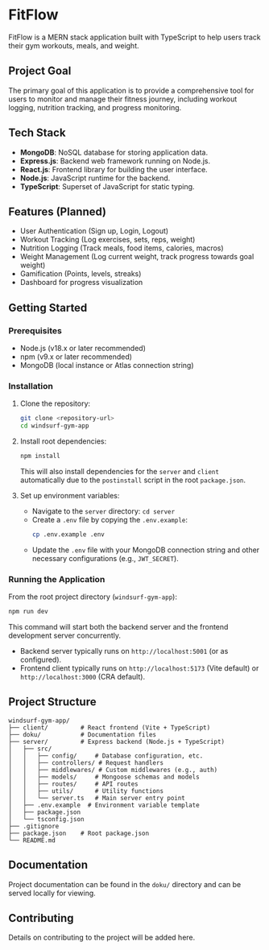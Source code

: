# FitFlow

FitFlow is a MERN stack application built with TypeScript to help users track their gym workouts, meals, and weight.

## Project Goal

The primary goal of this application is to provide a comprehensive tool for users to monitor and manage their fitness journey, including workout logging, nutrition tracking, and progress monitoring.

## Tech Stack

*   **MongoDB**: NoSQL database for storing application data.
*   **Express.js**: Backend web framework running on Node.js.
*   **React.js**: Frontend library for building the user interface.
*   **Node.js**: JavaScript runtime for the backend.
*   **TypeScript**: Superset of JavaScript for static typing.

## Features (Planned)

*   User Authentication (Sign up, Login, Logout)
*   Workout Tracking (Log exercises, sets, reps, weight)
*   Nutrition Logging (Track meals, food items, calories, macros)
*   Weight Management (Log current weight, track progress towards goal weight)
*   Gamification (Points, levels, streaks)
*   Dashboard for progress visualization

## Getting Started

### Prerequisites

*   Node.js (v18.x or later recommended)
*   npm (v9.x or later recommended)
*   MongoDB (local instance or Atlas connection string)

### Installation

1.  Clone the repository:
    ```bash
    git clone <repository-url>
    cd windsurf-gym-app
    ```
2.  Install root dependencies:
    ```bash
    npm install
    ```
    This will also install dependencies for the `server` and `client` automatically due to the `postinstall` script in the root `package.json`.

3.  Set up environment variables:
    *   Navigate to the `server` directory: `cd server`
    *   Create a `.env` file by copying the `.env.example`:
        ```bash
        cp .env.example .env
        ```
    *   Update the `.env` file with your MongoDB connection string and other necessary configurations (e.g., `JWT_SECRET`).

### Running the Application

From the root project directory (`windsurf-gym-app`):

```bash
npm run dev
```

This command will start both the backend server and the frontend development server concurrently.

*   Backend server typically runs on `http://localhost:5001` (or as configured).
*   Frontend client typically runs on `http://localhost:5173` (Vite default) or `http://localhost:3000` (CRA default).

## Project Structure

```
windsurf-gym-app/
├── client/         # React frontend (Vite + TypeScript)
├── doku/           # Documentation files
├── server/         # Express backend (Node.js + TypeScript)
│   ├── src/
│   │   ├── config/     # Database configuration, etc.
│   │   ├── controllers/ # Request handlers
│   │   ├── middlewares/ # Custom middlewares (e.g., auth)
│   │   ├── models/     # Mongoose schemas and models
│   │   ├── routes/     # API routes
│   │   ├── utils/      # Utility functions
│   │   └── server.ts   # Main server entry point
│   ├── .env.example  # Environment variable template
│   ├── package.json
│   └── tsconfig.json
├── .gitignore
├── package.json    # Root package.json
└── README.md
```

## Documentation

Project documentation can be found in the `doku/` directory and can be served locally for viewing.

## Contributing

Details on contributing to the project will be added here.
